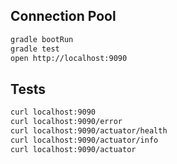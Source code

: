 ## Connection Pool

```bash
gradle bootRun
gradle test
open http://localhost:9090
```

## Tests

```bash
curl localhost:9090
curl localhost:9090/error
curl localhost:9090/actuator/health
curl localhost:9090/actuator/info
curl localhost:9090/actuator
```